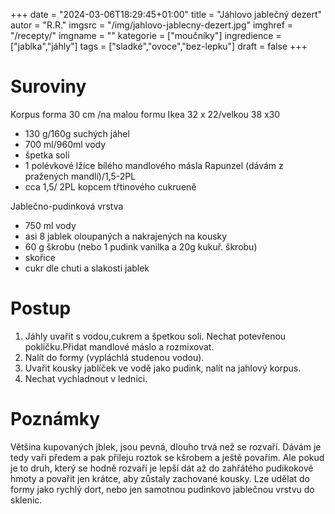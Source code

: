 
+++
date = "2024-03-06T18:29:45+01:00"
title = "Jáhlovo jablečný dezert"
autor = "R.R."
imgsrc = "/img/jahlovo-jablecny-dezert.jpg"
imghref = "/recepty/"
imgname = ""
kategorie = ["moučníky"]
ingredience = ["jablka","jáhly"]
tags = ["sladké","ovoce","bez-lepku"]
draft = false
+++


# Suroviny
Korpus forma 30 cm /na malou formu Ikea 32 x 22/velkou 38 x30

- 130 g/160g suchých jáhel
- 700 ml/960ml vody
- špetka soli
- 1 polévkové lžíce bílého mandlového másla Rapunzel (dávám z pražených mandlí)/1,5-2PL
- cca 1,5/ 2PL kopcem třtinového cukrueně

Jablečno-pudinková vrstva
- 750 ml vody 
- asi  8 jablek oloupaných a nakrajených na kousky
- 60 g škrobu (nebo 1 pudink vanilka a 20g kukuř. škrobu)
- skořice
- cukr dle chuti a slakosti jablek

# Postup
1. Jáhly uvařit s vodou,cukrem a špetkou soli. Nechat potevřenou pokličku.Přidat mandlové máslo a rozmixovat.
2. Nalít do formy (vypláchlá studenou vodou).
3. Uvařit kousky jablíček ve vodě jako pudink, nalít na jahlový korpus.
4. Nechat vychladnout v lednici.

# Poznámky
Většina kupovaných jblek, jsou pevná, dlouho trvá než se rozvaří. Dávám je tedy vaři předem a pak přileju roztok se kšrobem a ještě povařím.
Ale pokud je to druh, který se hodně rozvaří je lepší dát až do zahřátého pudikokové hmoty a povařit jen krátce, aby zůstaly zachované kousky.
Lze udělat do formy jako rychlý dort, nebo jen samotnou pudinkovo jablečnou vrstvu do sklenic.

<!-- --> 